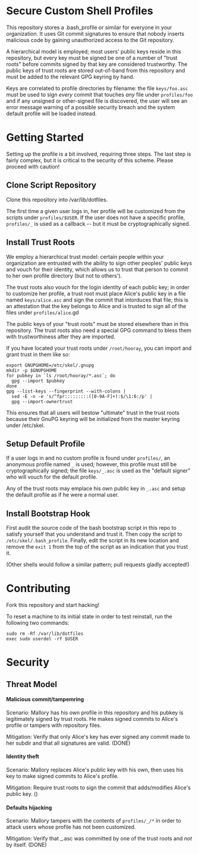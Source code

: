 Secure Custom Shell Profiles
============================

This repository stores a .bash_profile or similar for everyone in your
organization. It uses Git commit signatures to ensure that nobody inserts
malicious code by gaining unauthorized access to the Git repository.

A hierarchical model is employed; most users' public keys reside in this
repository, but every key must be signed be one of a number of "trust roots"
before commits signed by that key are considered trustworthy. The public keys
of trust roots are stored out-of-band from this repository and must be added
to the relevant GPG keyring by hand.

Keys are correlated to profile directories by filename: the file `keys/foo.asc`
must be used to sign _every_ commit that touches _any_ file under `profiles/foo`
and if any unsigned or other-signed file is discovered, the user will see an
error message warning of a possible security breach and the system default
profile will be loaded instead.

Getting Started
===============

Setting up the profile is a bit involved, requiring three steps. The last step
is fairly complex, but it is critical to the security of this scheme. Please
proceed with caution!


Clone Script Repository
-----------------------

Clone this repository into /var/lib/dotfiles.

The first time a given user logs in, her profile will be customized from
the scripts under `profiles/$USER`. If the user does not have a specific
profile, `profiles/_` is used as a callback -- but it must be
cryptographically signed.


Install Trust Roots
-------------------

We employ a hierarchical trust model: certain people within your organization
are entrusted with the ability to sign other peoples' public keys and vouch
for their identity, which allows us to trust that person to commit to her own
profile directory (but not to others').

The trust roots also vouch for the login identity of each public key; in order
to customize her profile, a trust root must place Alice's public key in a file
named `keys/alice.asc` and sign the commit that intorduces that file; this is
an attestation that the key belongs to Alice and is trusted to sign all of the
files under `profiles/alice`.gd

The public keys of your "trust roots" must be stored elsewhere than in this
repository. The trust roots also need a special GPG command to bless them with
trustworthiness after they are imported.

If you have located your trust roots under `/root/hooray`, you can import and
grant trust in them like so:

```
export GNUPGHOME=/etc/skel/.gnupg
mkdir -p $GNUPGHOME
for pubkey in `ls /root/hooray/*.asc`; do
  gpg --import $pubkey
done
gpg --list-keys --fingerprint --with-colons |
  sed -E -n -e 's/^fpr:::::::::([0-9A-F]+):$/\1:6:/p' |
  gpg --import-ownertrust
```

This ensures that all users will bestow "ultimate" trust in the trust roots
because their GnuPG keyring will be initialized from the master keyring under
/etc/skel.

Setup Default Profile
---------------------

If a user logs in and no custom profile is found under `profiles/`, an
anonymous profile named `_` is used; however, this profile must still be
cryptographically signed; the file `keys/_.asc` is used as the "default signer"
who will vouch for the default profile.

Any of the trust roots may emplace his own public key in `_.asc` and setup the
default profile as if he were a normal user.

Install Bootstrap Hook
----------------------
First audit the source code of the bash bootstrap script in this repo to
satisfy yourself that you understand and trust it. Then copy the script to
`/etc/skel/.bash_profile`. Finally, edit the script in its new location and
remove the `exit 1` from the top of the script as an indication that you
trust it.

(Other shells would follow a similar pattern; pull requests gladly accepted!)

Contributing
============

Fork this repository and start hacking!

To reset a machine to its initial state in order to test reinstall, run
the following two commands:

    sudo rm -Rf /var/lib/dotfiles
    exec sudo userdel -rf $USER

Security
========

Threat Model
------------

#### Malicious commit/tampemring

Scenario: Mallory has his own profile in this repository and his pubkey is
legitimately signed by trust roots. He makes signed commits to Alice's profile
or tampers with repository files.

Mitigation: Verify that only Alice's key has ever signed any commit made to
her subdir and that all signatures are valid. (DONE)

#### Identity theft

Scenario: Mallory replaces Alice's public key with his own, then uses his
key to make signed commits to Alice's profile.

Mitigation: Require trust roots to sign the commit that adds/modifies Alice's
public key. ()

#### Defaults hijacking

Scenario: Mallory tampers with the contents of `profiles/_/*` in order to
attack users whose profile has not been customized.

Mitigation: Verify that _.asc was committed by one of the trust roots and
_not_ by itself. (DONE)
